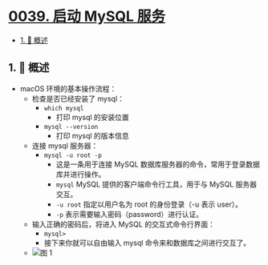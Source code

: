 # [0039. 启动 MySQL 服务](https://github.com/Tdahuyou/TNotes.mysql/tree/main/notes/0039.%20%E5%90%AF%E5%8A%A8%20MySQL%20%E6%9C%8D%E5%8A%A1)

<!-- region:toc -->

- [1. 📝 概述](#1--概述)

<!-- endregion:toc -->

## 1. 📝 概述

- macOS 环境的基本操作流程：
  - 检查是否已经安装了 mysql：
    - `which mysql`
      - 打印 mysql 的安装位置
    - `mysql --version`
      - 打印 mysql 的版本信息
  - 连接 mysql 服务器：
    - `mysql -u root -p`
      - 这是一条用于连接 MySQL 数据库服务器的命令，常用于登录数据库并进行操作。
      - `mysql` MySQL 提供的客户端命令行工具，用于与 MySQL 服务器交互。
      - `-u root` 指定以用户名为 root 的身份登录（-u 表示 user）。
      - `-p` 表示需要输入密码（password）进行认证。
  - 输入正确的密码后，将进入 MySQL 的交互式命令行界面：
    - `mysql>`
    - 接下来你就可以自由输入 mysql 命令来和数据库之间进行交互了。
  - ![图 1](https://cdn.jsdelivr.net/gh/Tdahuyou/imgs@main/2025-05-21-20-25-58.png)
